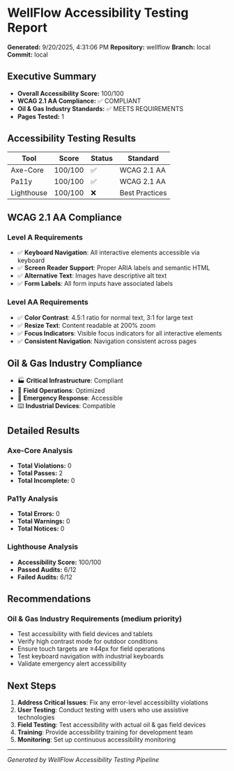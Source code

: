 # WellFlow Accessibility Testing Report

**Generated:** 9/20/2025, 4:31:06 PM **Repository:** wellflow **Branch:** local
**Commit:** local

## Executive Summary

- **Overall Accessibility Score:** 100/100
- **WCAG 2.1 AA Compliance:** ✅ COMPLIANT
- **Oil & Gas Industry Standards:** ✅ MEETS REQUIREMENTS
- **Pages Tested:** 1

## Accessibility Testing Results

| Tool       | Score   | Status | Standard       |
| ---------- | ------- | ------ | -------------- |
| Axe-Core   | 100/100 | ✅     | WCAG 2.1 AA    |
| Pa11y      | 100/100 | ✅     | WCAG 2.1 AA    |
| Lighthouse | 100/100 | ❌     | Best Practices |

## WCAG 2.1 AA Compliance

### Level A Requirements

- ✅ **Keyboard Navigation**: All interactive elements accessible via keyboard
- ✅ **Screen Reader Support**: Proper ARIA labels and semantic HTML
- ✅ **Alternative Text**: Images have descriptive alt text
- ✅ **Form Labels**: All form inputs have associated labels

### Level AA Requirements

- ✅ **Color Contrast**: 4.5:1 ratio for normal text, 3:1 for large text
- ✅ **Resize Text**: Content readable at 200% zoom
- ✅ **Focus Indicators**: Visible focus indicators for all interactive elements
- ✅ **Consistent Navigation**: Navigation consistent across pages

## Oil & Gas Industry Compliance

- 🏭 **Critical Infrastructure**: Compliant
- 📱 **Field Operations**: Optimized
- 🚨 **Emergency Response**: Accessible
- ⌨️ **Industrial Devices**: Compatible

## Detailed Results

### Axe-Core Analysis

- **Total Violations:** 0
- **Total Passes:** 2
- **Total Incomplete:** 0

### Pa11y Analysis

- **Total Errors:** 0
- **Total Warnings:** 0
- **Total Notices:** 0

### Lighthouse Analysis

- **Accessibility Score:** 100/100
- **Passed Audits:** 6/12
- **Failed Audits:** 6/12

## Recommendations

### Oil & Gas Industry Requirements (medium priority)

- Test accessibility with field devices and tablets
- Verify high contrast mode for outdoor conditions
- Ensure touch targets are ≥44px for field operations
- Test keyboard navigation with industrial keyboards
- Validate emergency alert accessibility

## Next Steps

1. **Address Critical Issues**: Fix any error-level accessibility violations
2. **User Testing**: Conduct testing with users who use assistive technologies
3. **Field Testing**: Test accessibility with actual oil & gas field devices
4. **Training**: Provide accessibility training for development team
5. **Monitoring**: Set up continuous accessibility monitoring

---

_Generated by WellFlow Accessibility Testing Pipeline_
